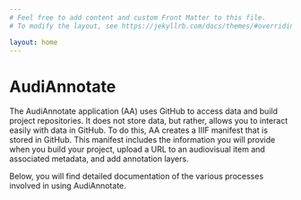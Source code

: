 ```yaml
---
# Feel free to add content and custom Front Matter to this file.
# To modify the layout, see https://jekyllrb.com/docs/themes/#overriding-theme-defaults

layout: home
---
```

<html>
<body>

  <h1> AudiAnnotate </h1>
 
<p>The AudiAnnotate application (AA) uses GitHub to access data and build project repositories. It does not store data, but rather, allows you to interact easily with data in GitHub. To do this, AA creates a IIIF manifest that is stored in GitHub. This manifest includes the information you will provide when you build your project, upload a URL to an audiovisual item and associated metadata, and add annotation layers. </p>
  
  <p>Below, you will find detailed documentation of the various processes involved in using AudiAnnotate.</p>

</body>
</html>
